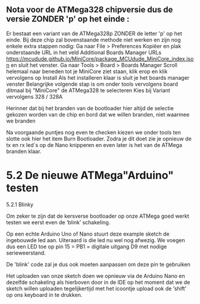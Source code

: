 ## Nota voor de ATMega328 chipversie dus de versie ZONDER 'p' op het einde : 

Er bestaat een variant van de ATMega328p ZONDER de letter 'p' op het einde. Bij deze chip zal bovenstaande methode niet werken en zijn nog enkele extra stappen nodig:
Ga naar File > Preferences
Kopiëer en plak onderstaande URL in het veld Additional Boards Manager URLs
   https://mcudude.github.io/MiniCore/package_MCUdude_MiniCore_index.json
en sluit het venster.
Ga naar Tools > Board > Boards Manager
Scroll helemaal naar beneden tot je MiniCore ziet staan, klik erop en klik vervolgens op Install
Als het installeren klaar is sluit je het boards manager venster
Belangrijke volgende stap is om onder tools vervolgens board ditmaal bij "MiniCore" de ATMega328 te selecteren
Kies bij Variant vervolgens 328 / 328A

Herinner dat bij het branden van de bootloader hier altijd de selectie gekozen worden van de chip en bord dat we willen branden, niet waarmee we branden

Na voorgaande puntjes nog even te checken kiezen we onder tools ten slotte ook hier het item Burn Bootloader. 
Zodra je dit doet zie je opnieuw de tx en rx led`s op de Nano knipperen en even later is het van de ATMega    branden klaar.
# 5.2 De nieuwe ATMega"Arduino" testen


5.2.1 Blinky


Om zeker te zijn dat de kersverse bootloader op onze ATMega  goed werkt  testen we eerst even de ‘blink’ schakeling.

Op een echte Arduino Uno of Nano stuurt deze example sketch de ingebouwde led aan. Uiteraard is die led nu wel nog afwezig.
We voegen dus een LED toe op pin 15 =  PB1 = digitale uitgang D9 met nodige serieweerstand.

De 'blink' code zal je dus ook moeten aanpassen om deze pin te gebruiken


Het uploaden van onze sketch doen we opnieuw via de Arduino Nano en dezelfde schakeling als hierboven
door in de IDE op het moment dat we de sketch willen uploaden  tegelijkertijd met het icoontje upload ook de ‘shift’ op ons keyboard in te drukken.
